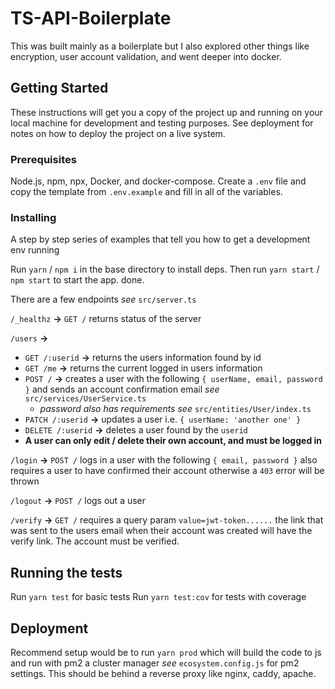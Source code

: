 # TS-API-Boilerplate

This was built mainly as a boilerplate but I also explored other things like encryption, user account validation, and went deeper into docker.

## Getting Started

These instructions will get you a copy of the project up and running on your local machine for development and testing purposes. See deployment for notes on how to deploy the project on a live system.

### Prerequisites

Node.js, npm, npx, Docker, and docker-compose. Create a `.env` file and copy the template from `.env.example` and fill in all of the variables.

### Installing

A step by step series of examples that tell you how to get a development env running

Run `yarn` / `npm i` in the base directory to install deps.
Then run `yarn start` / `npm start` to start the app.
done.

There are a few endpoints *see* `src/server.ts`

`/_healthz` **->** `GET /` returns status of the server

`/users` **->** 
* `GET /:userid` **->** returns the users information found by id
* `GET /me` **->** returns the current logged in users information
* `POST /` **->** creates a user with the following `{ userName, email, password }` and sends an account confirmation email *see* `src/services/UserService.ts` 
    * *password also has requirements see* `src/entities/User/index.ts`
* `PATCH /:userid` **->** updates a user i.e. `{ userName: 'another one' }`
* `DELETE /:userid` **->** deletes a user found by the `userid`
* **A user can only edit / delete their own account, and must be logged in**

`/login` **->** `POST /` logs in a user with the following `{ email, password }` also requires a user to have confirmed their account otherwise a `403` error will be thrown

`/logout` **->** `POST /` logs out a user

`/verify` **->** `GET /` requires a query param `value=jwt-token......` the link that was sent to the users email when their account was created will have the verify link. The account must be verified.

## Running the tests

Run `yarn test` for basic tests
Run `yarn test:cov` for tests with coverage

## Deployment

Recommend setup would be to run `yarn prod` which will build the code to js and run with pm2 a cluster manager *see* `ecosystem.config.js` for pm2 settings. This should be behind a reverse proxy like nginx, caddy, apache.
